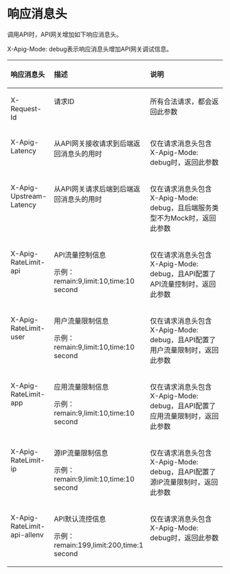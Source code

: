 # 响应消息头<a name="ZH-CN_TOPIC_0000001188877343"></a>

调用API时，API网关增加如下响应消息头。

X-Apig-Mode: debug表示响应消息头增加API网关调试信息。

<a name="zh-cn_topic_0000001128537198_zh-cn_topic_0127298746_table117316235592"></a>
<table><thead align="left"><tr id="zh-cn_topic_0000001128537198_zh-cn_topic_0127298746_row7731192385919"><th class="cellrowborder" valign="top" width="20.202020202020204%" id="mcps1.1.4.1.1"><p id="zh-cn_topic_0000001128537198_zh-cn_topic_0127298746_p11731172319598"><a name="zh-cn_topic_0000001128537198_zh-cn_topic_0127298746_p11731172319598"></a><a name="zh-cn_topic_0000001128537198_zh-cn_topic_0127298746_p11731172319598"></a>响应消息头</p>
</th>
<th class="cellrowborder" valign="top" width="35.35353535353536%" id="mcps1.1.4.1.2"><p id="zh-cn_topic_0000001128537198_zh-cn_topic_0127298746_p15731102315910"><a name="zh-cn_topic_0000001128537198_zh-cn_topic_0127298746_p15731102315910"></a><a name="zh-cn_topic_0000001128537198_zh-cn_topic_0127298746_p15731102315910"></a>描述</p>
</th>
<th class="cellrowborder" valign="top" width="44.44444444444445%" id="mcps1.1.4.1.3"><p id="zh-cn_topic_0000001128537198_zh-cn_topic_0127298746_p773162375918"><a name="zh-cn_topic_0000001128537198_zh-cn_topic_0127298746_p773162375918"></a><a name="zh-cn_topic_0000001128537198_zh-cn_topic_0127298746_p773162375918"></a>说明</p>
</th>
</tr>
</thead>
<tbody><tr id="zh-cn_topic_0000001128537198_zh-cn_topic_0127298746_row177311623155919"><td class="cellrowborder" valign="top" width="20.202020202020204%" headers="mcps1.1.4.1.1 "><p id="zh-cn_topic_0000001128537198_zh-cn_topic_0127298746_p47312236593"><a name="zh-cn_topic_0000001128537198_zh-cn_topic_0127298746_p47312236593"></a><a name="zh-cn_topic_0000001128537198_zh-cn_topic_0127298746_p47312236593"></a>X-Request-Id</p>
</td>
<td class="cellrowborder" valign="top" width="35.35353535353536%" headers="mcps1.1.4.1.2 "><p id="zh-cn_topic_0000001128537198_zh-cn_topic_0127298746_p873111236591"><a name="zh-cn_topic_0000001128537198_zh-cn_topic_0127298746_p873111236591"></a><a name="zh-cn_topic_0000001128537198_zh-cn_topic_0127298746_p873111236591"></a>请求ID</p>
</td>
<td class="cellrowborder" valign="top" width="44.44444444444445%" headers="mcps1.1.4.1.3 "><p id="zh-cn_topic_0000001128537198_zh-cn_topic_0127298746_p8731162335913"><a name="zh-cn_topic_0000001128537198_zh-cn_topic_0127298746_p8731162335913"></a><a name="zh-cn_topic_0000001128537198_zh-cn_topic_0127298746_p8731162335913"></a>所有合法请求，都会返回此参数</p>
</td>
</tr>
<tr id="zh-cn_topic_0000001128537198_zh-cn_topic_0127298746_row1073111238597"><td class="cellrowborder" valign="top" width="20.202020202020204%" headers="mcps1.1.4.1.1 "><p id="zh-cn_topic_0000001128537198_zh-cn_topic_0127298746_p1773132365914"><a name="zh-cn_topic_0000001128537198_zh-cn_topic_0127298746_p1773132365914"></a><a name="zh-cn_topic_0000001128537198_zh-cn_topic_0127298746_p1773132365914"></a>X-Apig-Latency</p>
</td>
<td class="cellrowborder" valign="top" width="35.35353535353536%" headers="mcps1.1.4.1.2 "><p id="zh-cn_topic_0000001128537198_zh-cn_topic_0127298746_p9731823195920"><a name="zh-cn_topic_0000001128537198_zh-cn_topic_0127298746_p9731823195920"></a><a name="zh-cn_topic_0000001128537198_zh-cn_topic_0127298746_p9731823195920"></a>从API网关接收请求到后端返回消息头的用时</p>
</td>
<td class="cellrowborder" valign="top" width="44.44444444444445%" headers="mcps1.1.4.1.3 "><p id="zh-cn_topic_0000001128537198_zh-cn_topic_0127298746_p9731132319591"><a name="zh-cn_topic_0000001128537198_zh-cn_topic_0127298746_p9731132319591"></a><a name="zh-cn_topic_0000001128537198_zh-cn_topic_0127298746_p9731132319591"></a>仅在请求消息头包含X-Apig-Mode: debug时，返回此参数</p>
</td>
</tr>
<tr id="zh-cn_topic_0000001128537198_zh-cn_topic_0127298746_row67311223115912"><td class="cellrowborder" valign="top" width="20.202020202020204%" headers="mcps1.1.4.1.1 "><p id="zh-cn_topic_0000001128537198_zh-cn_topic_0127298746_p2073162335913"><a name="zh-cn_topic_0000001128537198_zh-cn_topic_0127298746_p2073162335913"></a><a name="zh-cn_topic_0000001128537198_zh-cn_topic_0127298746_p2073162335913"></a>X-Apig-Upstream-Latency</p>
</td>
<td class="cellrowborder" valign="top" width="35.35353535353536%" headers="mcps1.1.4.1.2 "><p id="zh-cn_topic_0000001128537198_zh-cn_topic_0127298746_p1115131612616"><a name="zh-cn_topic_0000001128537198_zh-cn_topic_0127298746_p1115131612616"></a><a name="zh-cn_topic_0000001128537198_zh-cn_topic_0127298746_p1115131612616"></a>从API网关请求后端到后端返回消息头的用时</p>
</td>
<td class="cellrowborder" valign="top" width="44.44444444444445%" headers="mcps1.1.4.1.3 "><p id="zh-cn_topic_0000001128537198_zh-cn_topic_0127298746_p773102318597"><a name="zh-cn_topic_0000001128537198_zh-cn_topic_0127298746_p773102318597"></a><a name="zh-cn_topic_0000001128537198_zh-cn_topic_0127298746_p773102318597"></a>仅在请求消息头包含X-Apig-Mode: debug，且后端服务类型不为Mock时，返回此参数</p>
</td>
</tr>
<tr id="zh-cn_topic_0000001128537198_zh-cn_topic_0127298746_row8731152316597"><td class="cellrowborder" valign="top" width="20.202020202020204%" headers="mcps1.1.4.1.1 "><p id="zh-cn_topic_0000001128537198_zh-cn_topic_0127298746_p131483259118"><a name="zh-cn_topic_0000001128537198_zh-cn_topic_0127298746_p131483259118"></a><a name="zh-cn_topic_0000001128537198_zh-cn_topic_0127298746_p131483259118"></a>X-Apig-RateLimit-api</p>
</td>
<td class="cellrowborder" valign="top" width="35.35353535353536%" headers="mcps1.1.4.1.2 "><p id="zh-cn_topic_0000001128537198_zh-cn_topic_0127298746_p1384223313019"><a name="zh-cn_topic_0000001128537198_zh-cn_topic_0127298746_p1384223313019"></a><a name="zh-cn_topic_0000001128537198_zh-cn_topic_0127298746_p1384223313019"></a>API流量控制信息</p>
<p id="zh-cn_topic_0000001128537198_zh-cn_topic_0127298746_p1073172316595"><a name="zh-cn_topic_0000001128537198_zh-cn_topic_0127298746_p1073172316595"></a><a name="zh-cn_topic_0000001128537198_zh-cn_topic_0127298746_p1073172316595"></a>示例：remain:9,limit:10,time:10 second</p>
</td>
<td class="cellrowborder" valign="top" width="44.44444444444445%" headers="mcps1.1.4.1.3 "><p id="zh-cn_topic_0000001128537198_zh-cn_topic_0127298746_p92691839101212"><a name="zh-cn_topic_0000001128537198_zh-cn_topic_0127298746_p92691839101212"></a><a name="zh-cn_topic_0000001128537198_zh-cn_topic_0127298746_p92691839101212"></a>仅在请求消息头包含X-Apig-Mode: debug，且API配置了API流量控制时，返回此参数</p>
</td>
</tr>
<tr id="zh-cn_topic_0000001128537198_zh-cn_topic_0127298746_row2520195919126"><td class="cellrowborder" valign="top" width="20.202020202020204%" headers="mcps1.1.4.1.1 "><p id="zh-cn_topic_0000001128537198_zh-cn_topic_0127298746_p8895889134"><a name="zh-cn_topic_0000001128537198_zh-cn_topic_0127298746_p8895889134"></a><a name="zh-cn_topic_0000001128537198_zh-cn_topic_0127298746_p8895889134"></a>X-Apig-RateLimit-user</p>
</td>
<td class="cellrowborder" valign="top" width="35.35353535353536%" headers="mcps1.1.4.1.2 "><p id="zh-cn_topic_0000001128537198_zh-cn_topic_0127298746_p112070387020"><a name="zh-cn_topic_0000001128537198_zh-cn_topic_0127298746_p112070387020"></a><a name="zh-cn_topic_0000001128537198_zh-cn_topic_0127298746_p112070387020"></a>用户流量限制信息</p>
<p id="zh-cn_topic_0000001128537198_zh-cn_topic_0127298746_p352095941211"><a name="zh-cn_topic_0000001128537198_zh-cn_topic_0127298746_p352095941211"></a><a name="zh-cn_topic_0000001128537198_zh-cn_topic_0127298746_p352095941211"></a>示例：remain:9,limit:10,time:10 second</p>
</td>
<td class="cellrowborder" valign="top" width="44.44444444444445%" headers="mcps1.1.4.1.3 "><p id="zh-cn_topic_0000001128537198_zh-cn_topic_0127298746_p1652085920120"><a name="zh-cn_topic_0000001128537198_zh-cn_topic_0127298746_p1652085920120"></a><a name="zh-cn_topic_0000001128537198_zh-cn_topic_0127298746_p1652085920120"></a>仅在请求消息头包含X-Apig-Mode: debug，且API配置了用户流量限制时，返回此参数</p>
</td>
</tr>
<tr id="zh-cn_topic_0000001128537198_zh-cn_topic_0127298746_row184819451319"><td class="cellrowborder" valign="top" width="20.202020202020204%" headers="mcps1.1.4.1.1 "><p id="zh-cn_topic_0000001128537198_zh-cn_topic_0127298746_p195820971314"><a name="zh-cn_topic_0000001128537198_zh-cn_topic_0127298746_p195820971314"></a><a name="zh-cn_topic_0000001128537198_zh-cn_topic_0127298746_p195820971314"></a>X-Apig-RateLimit-app</p>
</td>
<td class="cellrowborder" valign="top" width="35.35353535353536%" headers="mcps1.1.4.1.2 "><p id="zh-cn_topic_0000001128537198_zh-cn_topic_0127298746_p193517417012"><a name="zh-cn_topic_0000001128537198_zh-cn_topic_0127298746_p193517417012"></a><a name="zh-cn_topic_0000001128537198_zh-cn_topic_0127298746_p193517417012"></a>应用流量限制信息</p>
<p id="zh-cn_topic_0000001128537198_zh-cn_topic_0127298746_p198481443135"><a name="zh-cn_topic_0000001128537198_zh-cn_topic_0127298746_p198481443135"></a><a name="zh-cn_topic_0000001128537198_zh-cn_topic_0127298746_p198481443135"></a>示例：remain:9,limit:10,time:10 second</p>
</td>
<td class="cellrowborder" valign="top" width="44.44444444444445%" headers="mcps1.1.4.1.3 "><p id="zh-cn_topic_0000001128537198_zh-cn_topic_0127298746_p178487431310"><a name="zh-cn_topic_0000001128537198_zh-cn_topic_0127298746_p178487431310"></a><a name="zh-cn_topic_0000001128537198_zh-cn_topic_0127298746_p178487431310"></a>仅在请求消息头包含X-Apig-Mode: debug，且API配置了应用流量限制时，返回此参数</p>
</td>
</tr>
<tr id="zh-cn_topic_0000001128537198_zh-cn_topic_0127298746_row13478753193311"><td class="cellrowborder" valign="top" width="20.202020202020204%" headers="mcps1.1.4.1.1 "><p id="zh-cn_topic_0000001128537198_zh-cn_topic_0127298746_p14480145313312"><a name="zh-cn_topic_0000001128537198_zh-cn_topic_0127298746_p14480145313312"></a><a name="zh-cn_topic_0000001128537198_zh-cn_topic_0127298746_p14480145313312"></a>X-Apig-RateLimit-ip</p>
</td>
<td class="cellrowborder" valign="top" width="35.35353535353536%" headers="mcps1.1.4.1.2 "><p id="zh-cn_topic_0000001128537198_zh-cn_topic_0127298746_p766617223420"><a name="zh-cn_topic_0000001128537198_zh-cn_topic_0127298746_p766617223420"></a><a name="zh-cn_topic_0000001128537198_zh-cn_topic_0127298746_p766617223420"></a>源IP流量限制信息</p>
<p id="zh-cn_topic_0000001128537198_zh-cn_topic_0127298746_p1166762183413"><a name="zh-cn_topic_0000001128537198_zh-cn_topic_0127298746_p1166762183413"></a><a name="zh-cn_topic_0000001128537198_zh-cn_topic_0127298746_p1166762183413"></a>示例：remain:9,limit:10,time:10 second</p>
</td>
<td class="cellrowborder" valign="top" width="44.44444444444445%" headers="mcps1.1.4.1.3 "><p id="zh-cn_topic_0000001128537198_zh-cn_topic_0127298746_p952613158347"><a name="zh-cn_topic_0000001128537198_zh-cn_topic_0127298746_p952613158347"></a><a name="zh-cn_topic_0000001128537198_zh-cn_topic_0127298746_p952613158347"></a>仅在请求消息头包含X-Apig-Mode: debug，且API配置了源IP流量限制时，返回此参数</p>
</td>
</tr>
<tr id="zh-cn_topic_0000001128537198_zh-cn_topic_0127298746_row5817527135"><td class="cellrowborder" valign="top" width="20.202020202020204%" headers="mcps1.1.4.1.1 "><p id="zh-cn_topic_0000001128537198_zh-cn_topic_0127298746_p936361051317"><a name="zh-cn_topic_0000001128537198_zh-cn_topic_0127298746_p936361051317"></a><a name="zh-cn_topic_0000001128537198_zh-cn_topic_0127298746_p936361051317"></a>X-Apig-RateLimit-api-allenv</p>
</td>
<td class="cellrowborder" valign="top" width="35.35353535353536%" headers="mcps1.1.4.1.2 "><p id="zh-cn_topic_0000001128537198_zh-cn_topic_0127298746_p133314450013"><a name="zh-cn_topic_0000001128537198_zh-cn_topic_0127298746_p133314450013"></a><a name="zh-cn_topic_0000001128537198_zh-cn_topic_0127298746_p133314450013"></a>API默认流控信息</p>
<p id="zh-cn_topic_0000001128537198_zh-cn_topic_0127298746_p38171823137"><a name="zh-cn_topic_0000001128537198_zh-cn_topic_0127298746_p38171823137"></a><a name="zh-cn_topic_0000001128537198_zh-cn_topic_0127298746_p38171823137"></a>示例：remain:199,limit:200,time:1 second</p>
</td>
<td class="cellrowborder" valign="top" width="44.44444444444445%" headers="mcps1.1.4.1.3 "><p id="zh-cn_topic_0000001128537198_zh-cn_topic_0127298746_p9817721139"><a name="zh-cn_topic_0000001128537198_zh-cn_topic_0127298746_p9817721139"></a><a name="zh-cn_topic_0000001128537198_zh-cn_topic_0127298746_p9817721139"></a>仅在请求消息头包含X-Apig-Mode: debug时，返回此参数</p>
</td>
</tr>
</tbody>
</table>

